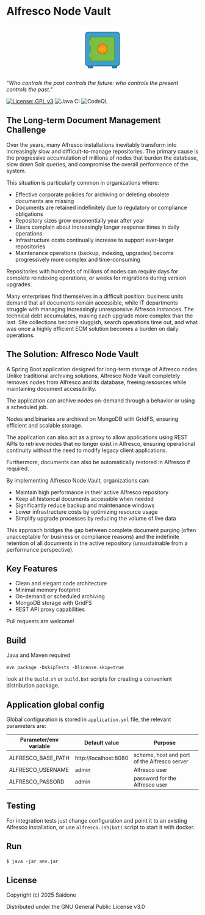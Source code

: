 # Alfresco Node Vault

<p align="center" width="100%">
    <img width="25%" src="vault.svg">
</p>

_"Who controls the past controls the future: who controls the present controls the past."_


[![License: GPL v3](https://img.shields.io/badge/License-GPLv3-blue.svg)](https://www.gnu.org/licenses/gpl-3.0)
![Java CI](https://github.com/saidone75/alfresco-node-vault/actions/workflows/build.yml/badge.svg)
![CodeQL](https://github.com/saidone75/alfresco-node-vault/actions/workflows/codeql.yml/badge.svg)

## The Long-term Document Management Challenge

Over the years, many Alfresco installations inevitably transform into increasingly slow and difficult-to-manage repositories. The primary cause is the progressive accumulation of millions of nodes that burden the database, slow down Solr queries, and compromise the overall performance of the system.

This situation is particularly common in organizations where:

- Effective corporate policies for archiving or deleting obsolete documents are missing
- Documents are retained indefinitely due to regulatory or compliance obligations
- Repository sizes grow exponentially year after year
- Users complain about increasingly longer response times in daily operations
- Infrastructure costs continually increase to support ever-larger repositories
- Maintenance operations (backup, indexing, upgrades) become progressively more complex and time-consuming

Repositories with hundreds of millions of nodes can require days for complete reindexing operations, or weeks for migrations during version upgrades.

Many enterprises find themselves in a difficult position: business units demand that all documents remain accessible, while IT departments struggle with managing increasingly unresponsive Alfresco instances. The technical debt accumulates, making each upgrade more complex than the last. Site collections become sluggish, search operations time out, and what was once a highly efficient ECM solution becomes a burden on daily operations.

## The Solution: Alfresco Node Vault
A Spring Boot application designed for long-term storage of Alfresco nodes. Unlike traditional archiving solutions, Alfresco Node Vault completely removes nodes from Alfresco and its database, freeing resources while maintaining document accessibility.

The application can archive nodes on-demand through a behavior or using a scheduled job.

Nodes and binaries are archived on MongoDB with GridFS, ensuring efficient and scalable storage.

The application can also act as a proxy to allow applications using REST APIs to retrieve nodes that no longer exist in Alfresco, ensuring operational continuity without the need to modify legacy client applications.

Furthermore, documents can also be automatically restored in Alfresco if required.

By implementing Alfresco Node Vault, organizations can:
- Maintain high performance in their active Alfresco repository
- Keep all historical documents accessible when needed
- Significantly reduce backup and maintenance windows
- Lower infrastructure costs by optimizing resource usage
- Simplify upgrade processes by reducing the volume of live data

This approach bridges the gap between complete document purging (often unacceptable for business or compliance reasons) and the indefinite retention of all documents in the active repository (unsustainable from a performance perspective).

## Key Features
- Clean and elegant code architecture
- Minimal memory footprint
- On-demand or scheduled archiving
- MongoDB storage with GridFS
- REST API proxy capabilities

Pull requests are welcome!

## Build
Java and Maven required

`mvn package -DskipTests -Dlicense.skip=true`

look at the `build.sh` or `build.bat` scripts for creating a convenient distribution package.
## Application global config
Global configuration is stored in `application.yml` file, the relevant parameters are:

| Parameter/env variable | Default value         | Purpose                                                                        |
|------------------------|-----------------------|--------------------------------------------------------------------------------|
| ALFRESCO_BASE_PATH     | http://localhost:8080 | scheme, host and port of the Alfresco server                                   |
| ALFRESCO_USERNAME      | admin                 | Alfresco user                                                                  |
| ALFRESCO_PASSORD       | admin                 | password for the Alfresco user                                                 |

## Testing
For integration tests just change configuration and point it to an existing Alfresco installation, or use `alfresco.(sh|bat)` script to start it with docker.
## Run
`$ java -jar anv.jar`
## License
Copyright (c) 2025 Saidone

Distributed under the GNU General Public License v3.0
